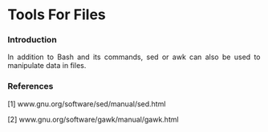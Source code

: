 # Tools For Files

### Introduction

<p align="justify">In addition to Bash and its commands, sed or awk can also be used to manipulate data in files.</p>

### References

[1] www&#8203;.gnu.org/software/sed/manual/sed.html

[2] www&#8203;.gnu.org/software/gawk/manual/gawk.html
